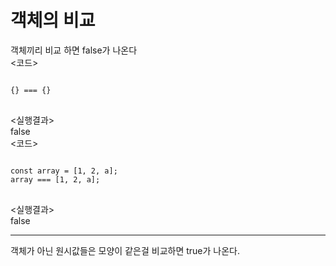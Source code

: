 # 객체의 비교
객체끼리 비교 하면 false가 나온다   
<코드>   
<pre>
<code>
{} === {}
</code>
</pre>   
<실행결과>   
false  
<코드>   
<pre>
<code>
const array = [1, 2, a];
array === [1, 2, a];
</code>
</pre>   
<실행결과>   
false   
<hr>
객체가 아닌 원시값들은 모양이 같은걸 비교하면 true가 나온다.
